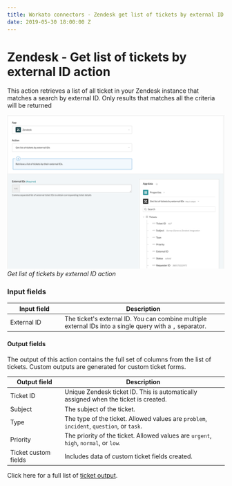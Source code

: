 ```yaml
---
title: Workato connectors - Zendesk get list of tickets by external ID action
date: 2019-05-30 18:00:00 Z
---
```


# Zendesk - Get list of tickets by external ID action

This action retrieves a list of all ticket in your Zendesk instance that matches a search by external ID. Only results that matches all the criteria will be returned

![Get list of tickets by external ID action](/assets/images/connectors/zendesk/get-ticket-external-id.png)
*Get list of tickets by external ID action*

### Input fields

<table class="unchanged rich-diff-level-one">
  <thead>
    <tr>
        <th width='25%'>Input field</th>
        <th>Description</th>
    </tr>
  </thead>
  <tbody>
    <tr>
      <td>External ID</a></td>
      <td>
        The ticket's external ID. You can combine multiple external IDs into a single query with a <code>,</code> separator.
      </td>
    </tr>
  </tbody>
</table>

#### Output fields

The output of this action contains the full set of columns from the list of tickets. Custom outputs are generated for custom ticket forms.

<table class="unchanged rich-diff-level-one">
  <thead>
    <tr>
        <th width='25%'>Output field</th>
        <th>Description</th>
    </tr>
  </thead>
  <tbody>
    <tr>
      <td>Ticket ID</td>
      <td>
        Unique Zendesk ticket ID. This is automatically assigned when the ticket is created.
      </td>
    </tr>
    <tr>
      <td>Subject</td>
      <td>
        The subject of the ticket.
      </td>
    </tr>
    <tr>
      <td>Type</td>
      <td>
        The type of the ticket. Allowed values are <code>problem</code>, <code>incident</code>, <code>question</code>, or <code>task</code>.
      </td>
    </tr>
    <tr>
      <td>Priority</td>
      <td>
        The priority of the ticket. Allowed values are <code>urgent</code>, <code>high</code>, <code>normal</code>, or <code>low</code>.
      </td>
    </tr>
    <tr>
      <td>Ticket custom fields</td>
      <td>
        Includes data of custom ticket fields created.
      </td>
    </tr>
  </tbody>
</table>

Click here for a full list of [ticket output](/connectors/zendesk/ticket-output.md#ticket-output).
